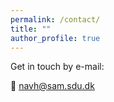 ```yaml
---
permalink: /contact/
title: ""
author_profile: true
---
```


Get in touch by e-mail: 

📧 navh@sam.sdu.dk

